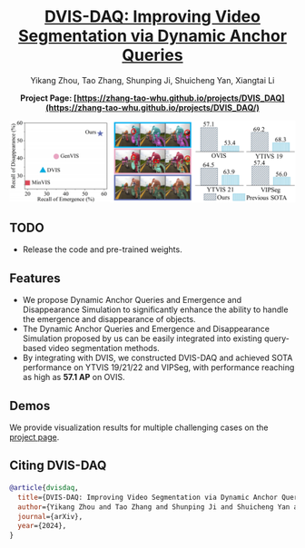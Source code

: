 <div align="center">

# [DVIS-DAQ: Improving Video Segmentation via Dynamic Anchor Queries](https://arxiv.org/pdf/2404.00086.pdf)
Yikang Zhou, Tao Zhang, Shunping Ji, Shuicheng Yan, Xiangtai Li

**Project Page: [https://zhang-tao-whu.github.io/projects/DVIS_DAQ](https://zhang-tao-whu.github.io/projects/DVIS_DAQ/)**

<img src="https://github.com/zhang-tao-whu/paper_images/blob/master/dvis_daq/dvis-daq-teaser.png" width="800"/>
</div>

## TODO
- Release the code and pre-trained weights.

## Features
- We propose Dynamic Anchor Queries and Emergence and Disappearance Simulation to significantly enhance the ability to handle the emergence and disappearance of objects.
- The Dynamic Anchor Queries and Emergence and Disappearance Simulation proposed by us can be easily integrated into existing query-based video segmentation methods.
- By integrating with DVIS, we constructed DVIS-DAQ and achieved SOTA performance on YTVIS 19/21/22 and VIPSeg, with performance reaching as high as **57.1 AP** on OVIS.

## Demos
We provide visualization results for multiple challenging cases on the [project page](https://zhang-tao-whu.github.io/projects/DVIS_DAQ/).

## <a name="CitingDAQ"></a>Citing DVIS-DAQ

```BibTeX
@article{dvisdaq,
  title={DVIS-DAQ: Improving Video Segmentation via Dynamic Anchor Queries}, 
  author={Yikang Zhou and Tao Zhang and Shunping Ji and Shuicheng Yan and Xiangtai Li},
  journal={arXiv},
  year={2024},
}
```